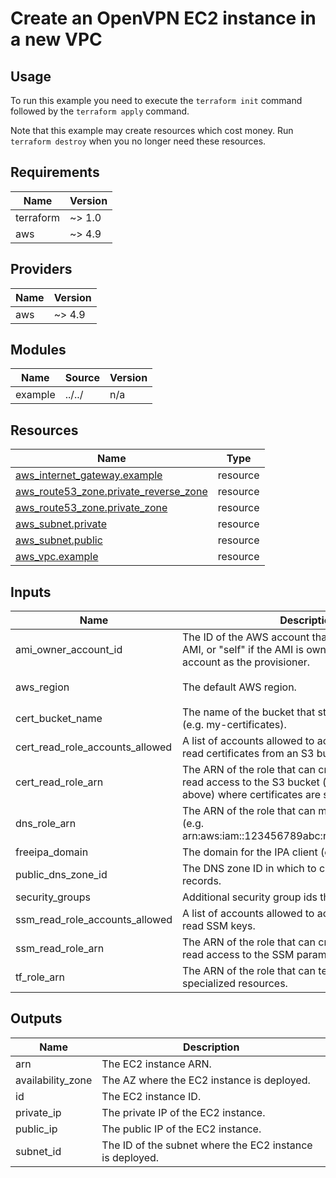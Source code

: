# Create an OpenVPN EC2 instance in a new VPC #

## Usage ##

To run this example you need to execute the `terraform init` command
followed by the `terraform apply` command.

Note that this example may create resources which cost money. Run
`terraform destroy` when you no longer need these resources.

## Requirements ##

| Name | Version |
|------|---------|
| terraform | ~> 1.0 |
| aws | ~> 4.9 |

## Providers ##

| Name | Version |
|------|---------|
| aws | ~> 4.9 |

## Modules ##

| Name | Source | Version |
|------|--------|---------|
| example | ../../ | n/a |

## Resources ##

| Name | Type |
|------|------|
| [aws_internet_gateway.example](https://registry.terraform.io/providers/hashicorp/aws/latest/docs/resources/internet_gateway) | resource |
| [aws_route53_zone.private_reverse_zone](https://registry.terraform.io/providers/hashicorp/aws/latest/docs/resources/route53_zone) | resource |
| [aws_route53_zone.private_zone](https://registry.terraform.io/providers/hashicorp/aws/latest/docs/resources/route53_zone) | resource |
| [aws_subnet.private](https://registry.terraform.io/providers/hashicorp/aws/latest/docs/resources/subnet) | resource |
| [aws_subnet.public](https://registry.terraform.io/providers/hashicorp/aws/latest/docs/resources/subnet) | resource |
| [aws_vpc.example](https://registry.terraform.io/providers/hashicorp/aws/latest/docs/resources/vpc) | resource |

## Inputs ##

| Name | Description | Type | Default | Required |
|------|-------------|------|---------|:--------:|
| ami\_owner\_account\_id | The ID of the AWS account that owns the OpenVPN AMI, or "self" if the AMI is owned by the same account as the provisioner. | `string` | `"self"` | no |
| aws\_region | The default AWS region. | `string` | `"us-east-2"` | no |
| cert\_bucket\_name | The name of the bucket that stores the certificates (e.g. my-certificates). | `string` | n/a | yes |
| cert\_read\_role\_accounts\_allowed | A list of accounts allowed to access the role that can read certificates from an S3 bucket. | `list(string)` | `[]` | no |
| cert\_read\_role\_arn | The ARN of the role that can create roles to have read access to the S3 bucket ('cert\_bucket\_name' above) where certificates are stored. | `string` | n/a | yes |
| dns\_role\_arn | The ARN of the role that can modify route53 DNS (e.g. arn:aws:iam::123456789abc:role/ModifyPublicDNS). | `string` | n/a | yes |
| freeipa\_domain | The domain for the IPA client (e.g. example.com). | `string` | n/a | yes |
| public\_dns\_zone\_id | The DNS zone ID in which to create public lookup records. | `string` | n/a | yes |
| security\_groups | Additional security group ids the server will join. | `list(string)` | `[]` | no |
| ssm\_read\_role\_accounts\_allowed | A list of accounts allowed to access the role that can read SSM keys. | `list(string)` | `[]` | no |
| ssm\_read\_role\_arn | The ARN of the role that can create roles to have read access to the SSM parameters. | `string` | n/a | yes |
| tf\_role\_arn | The ARN of the role that can terraform non-specialized resources. | `string` | n/a | yes |

## Outputs ##

| Name | Description |
|------|-------------|
| arn | The EC2 instance ARN. |
| availability\_zone | The AZ where the EC2 instance is deployed. |
| id | The EC2 instance ID. |
| private\_ip | The private IP of the EC2 instance. |
| public\_ip | The public IP of the EC2 instance. |
| subnet\_id | The ID of the subnet where the EC2 instance is deployed. |
